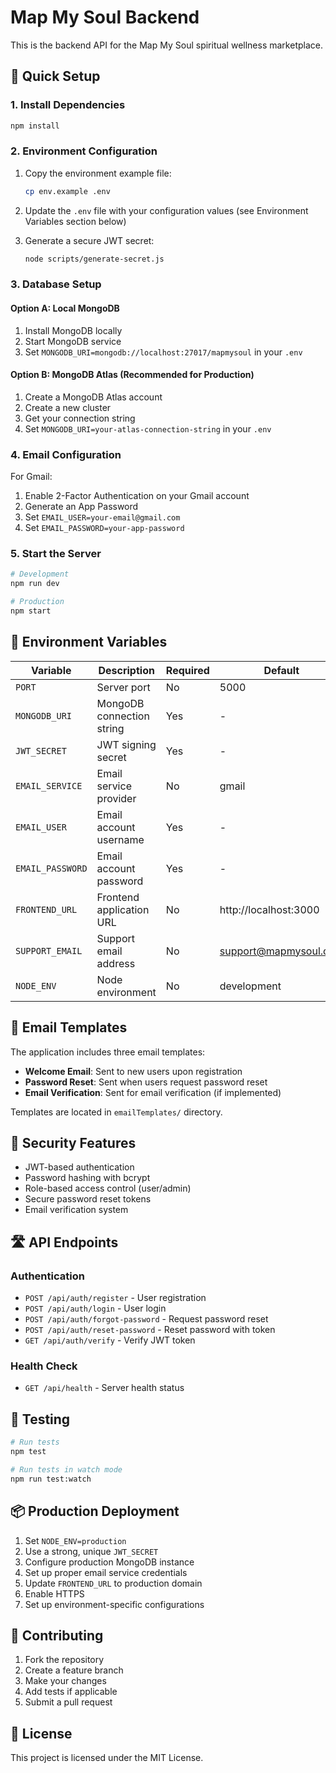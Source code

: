# Map My Soul Backend

This is the backend API for the Map My Soul spiritual wellness marketplace.

## 🚀 Quick Setup

### 1. Install Dependencies

```bash
npm install
```

### 2. Environment Configuration

1. Copy the environment example file:
   ```bash
   cp env.example .env
   ```

2. Update the `.env` file with your configuration values (see Environment Variables section below)

3. Generate a secure JWT secret:
   ```bash
   node scripts/generate-secret.js
   ```

### 3. Database Setup

#### Option A: Local MongoDB
1. Install MongoDB locally
2. Start MongoDB service
3. Set `MONGODB_URI=mongodb://localhost:27017/mapmysoul` in your `.env`

#### Option B: MongoDB Atlas (Recommended for Production)
1. Create a MongoDB Atlas account
2. Create a new cluster
3. Get your connection string
4. Set `MONGODB_URI=your-atlas-connection-string` in your `.env`

### 4. Email Configuration

For Gmail:
1. Enable 2-Factor Authentication on your Gmail account
2. Generate an App Password
3. Set `EMAIL_USER=your-email@gmail.com`
4. Set `EMAIL_PASSWORD=your-app-password`

### 5. Start the Server

```bash
# Development
npm run dev

# Production
npm start
```

## 🔧 Environment Variables

| Variable | Description | Required | Default |
|----------|-------------|----------|---------|
| `PORT` | Server port | No | 5000 |
| `MONGODB_URI` | MongoDB connection string | Yes | - |
| `JWT_SECRET` | JWT signing secret | Yes | - |
| `EMAIL_SERVICE` | Email service provider | No | gmail |
| `EMAIL_USER` | Email account username | Yes | - |
| `EMAIL_PASSWORD` | Email account password | Yes | - |
| `FRONTEND_URL` | Frontend application URL | No | http://localhost:3000 |
| `SUPPORT_EMAIL` | Support email address | No | support@mapmysoul.com |
| `NODE_ENV` | Node environment | No | development |

## 📧 Email Templates

The application includes three email templates:
- **Welcome Email**: Sent to new users upon registration
- **Password Reset**: Sent when users request password reset
- **Email Verification**: Sent for email verification (if implemented)

Templates are located in `emailTemplates/` directory.

## 🔐 Security Features

- JWT-based authentication
- Password hashing with bcrypt
- Role-based access control (user/admin)
- Secure password reset tokens
- Email verification system

## 🛣️ API Endpoints

### Authentication
- `POST /api/auth/register` - User registration
- `POST /api/auth/login` - User login
- `POST /api/auth/forgot-password` - Request password reset
- `POST /api/auth/reset-password` - Reset password with token
- `GET /api/auth/verify` - Verify JWT token

### Health Check
- `GET /api/health` - Server health status

## 🧪 Testing

```bash
# Run tests
npm test

# Run tests in watch mode
npm run test:watch
```

## 📦 Production Deployment

1. Set `NODE_ENV=production`
2. Use a strong, unique `JWT_SECRET`
3. Configure production MongoDB instance
4. Set up proper email service credentials
5. Update `FRONTEND_URL` to production domain
6. Enable HTTPS
7. Set up environment-specific configurations

## 🤝 Contributing

1. Fork the repository
2. Create a feature branch
3. Make your changes
4. Add tests if applicable
5. Submit a pull request

## 📄 License

This project is licensed under the MIT License.
